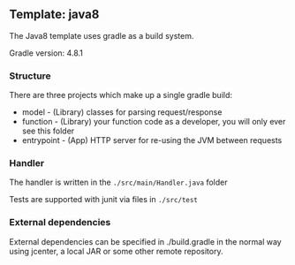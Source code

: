 ## Template: java8

The Java8 template uses gradle as a build system.

Gradle version: 4.8.1

### Structure

There are three projects which make up a single gradle build:

- model - (Library) classes for parsing request/response
- function - (Library) your function code as a developer, you will only ever see this folder
- entrypoint - (App) HTTP server for re-using the JVM between requests

### Handler

The handler is written in the `./src/main/Handler.java` folder

Tests are supported with junit via files in `./src/test`

### External dependencies

External dependencies can be specified in ./build.gradle in the normal way using jcenter, a local JAR or some other remote repository.

